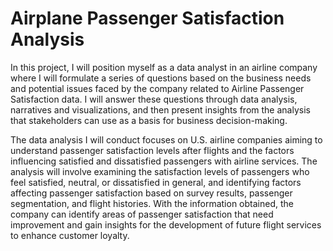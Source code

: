 # Airplane Passenger Satisfaction Analysis

In this project, I will position myself as a data analyst in an airline company where I will formulate a series of questions based on the business needs and potential issues faced by the company related to Airline Passenger Satisfaction data. I will answer these questions through data analysis, narratives and visualizations, and then present insights from the analysis that stakeholders can use as a basis for business decision-making.

The data analysis I will conduct focuses on U.S. airline companies aiming to understand passenger satisfaction levels after flights and the factors influencing satisfied and dissatisfied passengers with airline services. The analysis will involve examining the satisfaction levels of passengers who feel satisfied, neutral, or dissatisfied in general, and identifying factors affecting passenger satisfaction based on survey results, passenger segmentation, and flight histories. With the information obtained, the company can identify areas of passenger satisfaction that need improvement and gain insights for the development of future flight services to enhance customer loyalty.

